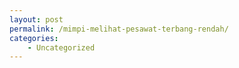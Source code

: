 ```yaml
---
layout: post
permalink: /mimpi-melihat-pesawat-terbang-rendah/
categories:
    - Uncategorized
---
```



